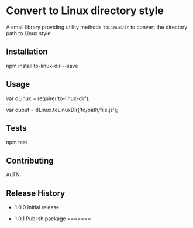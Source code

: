 Convert to Linux directory style
=========

A small library providing utility methods `toLinuxDir` to convert the directory path to Linux style

## Installation

  npm install to-linux-dir --save

## Usage

  var dLinux = require('to-linux-dir');

  var ouput = dLinux.toLinuxDir('to/path/file.js');

## Tests

  npm test

## Contributing

AuTN

## Release History

* 1.0.0 Initial release

* 1.0.1 Publish package
=======
